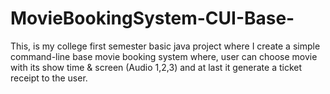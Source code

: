 # MovieBookingSystem-CUI-Base-
This, is my college first semester basic java project where I create a simple command-line base movie booking system where, user can choose movie with its show time & screen (Audio 1,2,3) and at last it generate a ticket receipt to the user.

